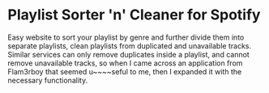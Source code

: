 # Playlist Sorter 'n' Cleaner for Spotify
Easy website to sort your playlist by genre and further divide them into separate playlists, 
clean playlists from duplicated and unavailable tracks.
Similar services can only remove duplicates inside a playlist, and cannot remove unavailable tracks,
so when I came across an application from Flam3rboy that seemed u~~~~seful to me, then I expanded it with the necessary functionality.